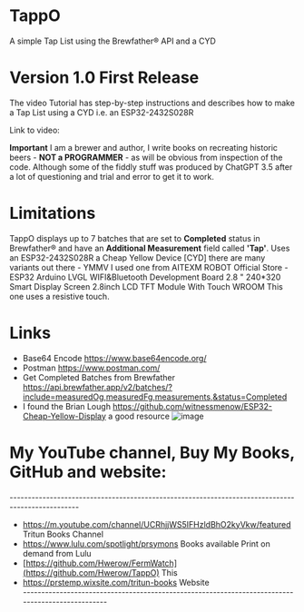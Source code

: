 # TappO
A simple Tap List using the Brewfather® API and a CYD

# Version 1.0 First Release

The video Tutorial has step-by-step instructions and describes how to make a Tap List using a CYD i.e. an ESP32-2432S028R

Link to video: 

**Important** I am a brewer and author, I write books on recreating historic beers - **NOT a PROGRAMMER** - as will be obvious from inspection of the code. Although some of the fiddly stuff was produced by ChatGPT 3.5 after a lot of questioning and trial and error to get it to work.

# Limitations
TappO displays up to 7 batches that are set to **Completed** status in Brewfather® and have an **Additional Measurement** field called **'Tap'**.
Uses an ESP32-2432S028R a Cheap Yellow Device [CYD] there are many variants out there - YMMV
I used one from AITEXM ROBOT Official Store - ESP32 Arduino LVGL WIFI&Bluetooth Development Board 2.8 " 240*320 Smart Display Screen 2.8inch LCD TFT Module With Touch WROOM   This one uses a resistive touch.

# Links
- Base64 Encode  https://www.base64encode.org/ 
- Postman   https://www.postman.com/
- Get Completed Batches from Brewfather https://api.brewfather.app/v2/batches/?include=measuredOg,measuredFg,measurements,&status=Completed
- I found the Brian Lough https://github.com/witnessmenow/ESP32-Cheap-Yellow-Display a good resource
![image](https://github.com/Hwerow/TappO/assets/38124525/2084c547-3053-4613-9487-3762aba5e549)



# My YouTube channel, Buy My Books, GitHub and website:  
\-------------------------------------------------------------------------------------------------  
- https://m.youtube.com/channel/UCRhjjWS5IFHzldBhO2kyVkw/featured    Tritun Books Channel
- https://www.lulu.com/spotlight/prsymons  Books available Print on demand from Lulu
- [https://github.com/Hwerow/FermWatch](https://github.com/Hwerow/TappO)  This 
- https://prstemp.wixsite.com/tritun-books   Website  
\-------------------------------------------------------------------------------------------------
